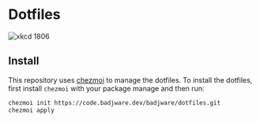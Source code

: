 # Dotfiles
![xkcd 1806](https://imgs.xkcd.com/comics/borrow_your_laptop.png)

## Install
This repository uses [chezmoi](https://www.chezmoi.io/) to manage the dotfiles. To install the dotfiles, first install `chezmoi` with your package manage and then run:
``` sh
chezmoi init https://code.badjware.dev/badjware/dotfiles.git
chezmoi apply
```
